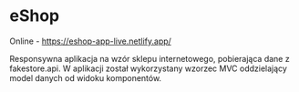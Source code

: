 # eShop 
Online - https://eshop-app-live.netlify.app/

Responsywna aplikacja na wzór sklepu internetowego, pobierająca dane z fakestore.api. W aplikacji został wykorzystany wzorzec MVC oddzielający model danych 
od widoku komponentów.  
